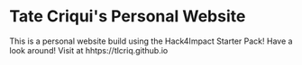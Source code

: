 # Tate Criqui's Personal Website
This is a personal website build using the Hack4Impact Starter Pack!
Have a look around!
Visit at hhtps://tlcriq.github.io